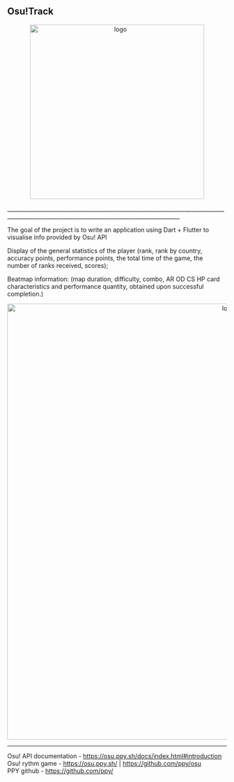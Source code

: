 ## Osu!Track

<p align="center">
  <img src="https://i.imgur.com/kwUChmG.png" alt="logo" width="400" />
</p>
____________________________________________________________________________________________________________________________________________

The goal of the project is to write an application using Dart + Flutter to visualise info provided by Osu! API

Display of the general statistics of the player (rank, rank by country,
                              accuracy points, performance points,
                              the total time of the game, the number of ranks received, 
                              scores);

Beatmap information:
                             (map duration, difficulty, combo,
                              AR OD CS HP card characteristics and performance quantity,
                              obtained upon successful completion.) 
                              
<p align="center">
  <img src="https://i.imgur.com/o2ycgzn.png" alt="logo" width="1000" />
</p>

____________________________________________________________________________________________________________________________________________

Osu! API documentation - https://osu.ppy.sh/docs/index.html#introduction  <br />
Osu! rythm game - https://osu.ppy.sh/ | https://github.com/ppy/osu  <br />
PPY github - https://github.com/ppy/  <br />

